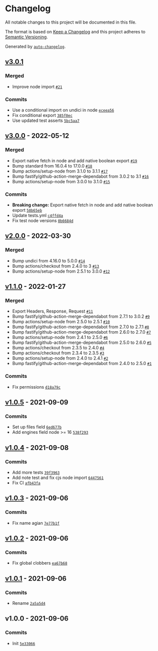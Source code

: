 # Changelog

All notable changes to this project will be documented in this file.

The format is based on [Keep a Changelog](https://keepachangelog.com/en/1.0.0/)
and this project adheres to [Semantic Versioning](https://semver.org/spec/v2.0.0.html).

Generated by [`auto-changelog`](https://github.com/CookPete/auto-changelog).

## [v3.0.1](https://github.com/bcomnes/fetch-undici/compare/v3.0.0...v3.0.1)

### Merged

- Improve node import [`#21`](https://github.com/bcomnes/fetch-undici/pull/21)

### Commits

- Use a conditional import on undici in node [`eceea56`](https://github.com/bcomnes/fetch-undici/commit/eceea56b8ae7895514d15d4e357a58ff8725000c)
- Fix conditional export [`385f0ec`](https://github.com/bcomnes/fetch-undici/commit/385f0ecaf3d123e05bf94f8299791ea7491e12ea)
- Use updated test asserts [`5bc5aa7`](https://github.com/bcomnes/fetch-undici/commit/5bc5aa7caf3b105446bbc301b043fbc7aa06b475)

## [v3.0.0](https://github.com/bcomnes/fetch-undici/compare/v2.0.0...v3.0.0) - 2022-05-12

### Merged

- Export native fetch in node and add native boolean export [`#19`](https://github.com/bcomnes/fetch-undici/pull/19)
- Bump standard from 16.0.4 to 17.0.0 [`#18`](https://github.com/bcomnes/fetch-undici/pull/18)
- Bump actions/setup-node from 3.1.0 to 3.1.1 [`#17`](https://github.com/bcomnes/fetch-undici/pull/17)
- Bump fastify/github-action-merge-dependabot from 3.0.2 to 3.1 [`#16`](https://github.com/bcomnes/fetch-undici/pull/16)
- Bump actions/setup-node from 3.0.0 to 3.1.0 [`#15`](https://github.com/bcomnes/fetch-undici/pull/15)

### Commits

- **Breaking change:** Export native fetch in node and add native boolean export [`58b65eb`](https://github.com/bcomnes/fetch-undici/commit/58b65eb746332a56df53dda1df9197f3da20edb6)
- Update tests.yml [`c4ffd4a`](https://github.com/bcomnes/fetch-undici/commit/c4ffd4ae2e8e9a173c8d1aa825bfd8f7abc43b27)
- Fix test node versions [`0b6684d`](https://github.com/bcomnes/fetch-undici/commit/0b6684d14d1d670ded056a997d65e2473f7b7de4)

## [v2.0.0](https://github.com/bcomnes/fetch-undici/compare/v1.1.0...v2.0.0) - 2022-03-30

### Merged

- Bump undici from 4.16.0 to 5.0.0 [`#14`](https://github.com/bcomnes/fetch-undici/pull/14)
- Bump actions/checkout from 2.4.0 to 3 [`#13`](https://github.com/bcomnes/fetch-undici/pull/13)
- Bump actions/setup-node from 2.5.1 to 3.0.0 [`#12`](https://github.com/bcomnes/fetch-undici/pull/12)

## [v1.1.0](https://github.com/bcomnes/fetch-undici/compare/v1.0.5...v1.1.0) - 2022-01-27

### Merged

- Export Headers, Response, Request [`#11`](https://github.com/bcomnes/fetch-undici/pull/11)
- Bump fastify/github-action-merge-dependabot from 2.7.1 to 3.0.2 [`#9`](https://github.com/bcomnes/fetch-undici/pull/9)
- Bump actions/setup-node from 2.5.0 to 2.5.1 [`#10`](https://github.com/bcomnes/fetch-undici/pull/10)
- Bump fastify/github-action-merge-dependabot from 2.7.0 to 2.7.1 [`#8`](https://github.com/bcomnes/fetch-undici/pull/8)
- Bump fastify/github-action-merge-dependabot from 2.6.0 to 2.7.0 [`#7`](https://github.com/bcomnes/fetch-undici/pull/7)
- Bump actions/setup-node from 2.4.1 to 2.5.0 [`#6`](https://github.com/bcomnes/fetch-undici/pull/6)
- Bump fastify/github-action-merge-dependabot from 2.5.0 to 2.6.0 [`#5`](https://github.com/bcomnes/fetch-undici/pull/5)
- Bump actions/checkout from 2.3.5 to 2.4.0 [`#4`](https://github.com/bcomnes/fetch-undici/pull/4)
- Bump actions/checkout from 2.3.4 to 2.3.5 [`#3`](https://github.com/bcomnes/fetch-undici/pull/3)
- Bump actions/setup-node from 2.4.0 to 2.4.1 [`#2`](https://github.com/bcomnes/fetch-undici/pull/2)
- Bump fastify/github-action-merge-dependabot from 2.4.0 to 2.5.0 [`#1`](https://github.com/bcomnes/fetch-undici/pull/1)

### Commits

- Fix permissions [`d18a79c`](https://github.com/bcomnes/fetch-undici/commit/d18a79c529762c519dc74e54fee37980ee2c08b9)

## [v1.0.5](https://github.com/bcomnes/fetch-undici/compare/v1.0.4...v1.0.5) - 2021-09-09

### Commits

- Set up files field [`6ed677b`](https://github.com/bcomnes/fetch-undici/commit/6ed677b01483538b4491313833a7db3acb9ae3df)
- Add engines field node &gt;= 16 [`538f293`](https://github.com/bcomnes/fetch-undici/commit/538f293ad3d231acfb6c22183418a4acb5d62f17)

## [v1.0.4](https://github.com/bcomnes/fetch-undici/compare/v1.0.3...v1.0.4) - 2021-09-08

### Commits

- Add more tests [`39f3963`](https://github.com/bcomnes/fetch-undici/commit/39f3963dcc5553a83cc63e6911e5cdf61faef813)
- Add note test and fix cjs node import [`6447561`](https://github.com/bcomnes/fetch-undici/commit/6447561c88bce51be2005a15839d0555928a81c1)
- Fix CI [`afb43fa`](https://github.com/bcomnes/fetch-undici/commit/afb43fa2b2affbd15d04cb8fbd41aa4ebc985258)

## [v1.0.3](https://github.com/bcomnes/fetch-undici/compare/v1.0.2...v1.0.3) - 2021-09-06

### Commits

- Fix name agian [`7e77b1f`](https://github.com/bcomnes/fetch-undici/commit/7e77b1fbc8ee3a218a7e5649b302b4b7c5eb968c)

## [v1.0.2](https://github.com/bcomnes/fetch-undici/compare/v1.0.1...v1.0.2) - 2021-09-06

### Commits

- Fix global clobbers [`ea67b68`](https://github.com/bcomnes/fetch-undici/commit/ea67b681c29943ade8fcf223d6dac71ec3db9c56)

## [v1.0.1](https://github.com/bcomnes/fetch-undici/compare/v1.0.0...v1.0.1) - 2021-09-06

### Commits

- Rename [`2a5a5d4`](https://github.com/bcomnes/fetch-undici/commit/2a5a5d4dba6a1fab9790fba0abf7d88f0527ed0a)

## v1.0.0 - 2021-09-06

### Commits

- Init [`5e33066`](https://github.com/bcomnes/fetch-undici/commit/5e3306609c31176f2793c7a8ed9ba64a093f9fa6)
